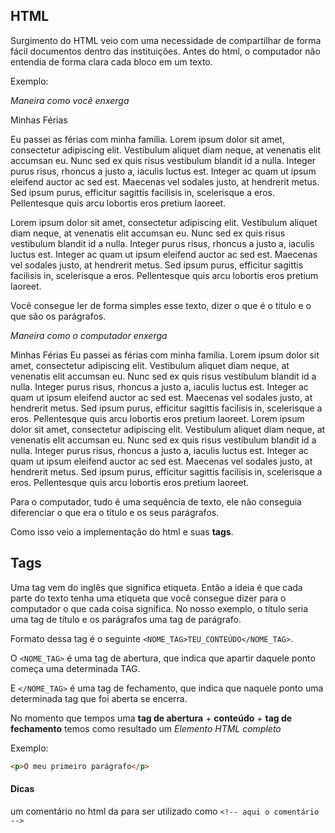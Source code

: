 ## HTML

Surgimento do HTML veio com uma necessidade de compartilhar de forma fácil documentos dentro das instituições.
Antes do html, o computador não entendia de forma clara cada bloco em um texto.

Exemplo:

_Maneira como você enxerga_

Minhas Férias <br>

Eu passei as férias com minha família. Lorem ipsum dolor sit amet, consectetur adipiscing elit. Vestibulum aliquet diam neque, at venenatis elit accumsan eu. Nunc sed ex quis risus vestibulum blandit id a nulla. Integer purus risus, rhoncus a justo a, iaculis luctus est. Integer ac quam ut ipsum eleifend auctor ac sed est. Maecenas vel sodales justo, at hendrerit metus. Sed ipsum purus, efficitur sagittis facilisis in, scelerisque a eros. Pellentesque quis arcu lobortis eros pretium laoreet. <br>

Lorem ipsum dolor sit amet, consectetur adipiscing elit. Vestibulum aliquet diam neque, at venenatis elit accumsan eu. Nunc sed ex quis risus vestibulum blandit id a nulla. Integer purus risus, rhoncus a justo a, iaculis luctus est. Integer ac quam ut ipsum eleifend auctor ac sed est. Maecenas vel sodales justo, at hendrerit metus. Sed ipsum purus, efficitur sagittis facilisis in, scelerisque a eros. Pellentesque quis arcu lobortis eros pretium laoreet.<br>

Você consegue ler de forma simples esse texto, dizer o que é o titulo e o que são os parágrafos.

_Maneira como o computador enxerga_

Minhas Férias Eu passei as férias com minha família. Lorem ipsum dolor sit amet, consectetur adipiscing elit. Vestibulum aliquet diam neque, at venenatis elit accumsan eu. Nunc sed ex quis risus vestibulum blandit id a nulla. Integer purus risus, rhoncus a justo a, iaculis luctus est. Integer ac quam ut ipsum eleifend auctor ac sed est. Maecenas vel sodales justo, at hendrerit metus. Sed ipsum purus, efficitur sagittis facilisis in, scelerisque a eros. Pellentesque quis arcu lobortis eros pretium laoreet. Lorem ipsum dolor sit amet, consectetur adipiscing elit. Vestibulum aliquet diam neque, at venenatis elit accumsan eu. Nunc sed ex quis risus vestibulum blandit id a nulla. Integer purus risus, rhoncus a justo a, iaculis luctus est. Integer ac quam ut ipsum eleifend auctor ac sed est. Maecenas vel sodales justo, at hendrerit metus. Sed ipsum purus, efficitur sagittis facilisis in, scelerisque a eros. Pellentesque quis arcu lobortis eros pretium laoreet.

Para o computador, tudo é uma sequência de texto, ele não conseguia diferenciar o que era o título e os seus parágrafos.

Como isso veio a implementação do html e suas **tags**.

## Tags

Uma tag vem do inglês que significa etiqueta. Então a ideia é que cada parte do texto tenha uma etiqueta que você consegue dizer para o computador o que cada coisa significa.
No nosso exemplo, o título seria uma tag de título e os parágrafos uma tag de parágrafo.

Formato dessa tag é o seguinte `<NOME_TAG>TEU_CONTEÚDO</NOME_TAG>`.

O `<NOME_TAG>` é uma tag de abertura, que indica que apartir daquele ponto começa uma determinada TAG.

E `</NOME_TAG>` é uma tag de fechamento, que indica que naquele ponto uma determinada tag que foi aberta se encerra.

No momento que tempos uma **tag de abertura** + **conteúdo** + **tag de fechamento** temos como resultado um _Elemento HTML completo_

Exemplo:

```html
<p>O meu primeiro parágrafo</p>
```

#### Dicas

um comentário no html da para ser utilizado como `<!-- aqui o comentário -->`
